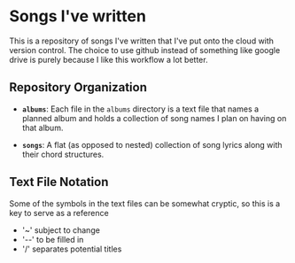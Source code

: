 # Songs I've written

This is a repository of songs I've written that I've put onto the cloud with
version control. The choice to use github instead of something like google drive
is purely because I like this workflow a lot better.

## Repository Organization

- **`albums`**: Each file in the `albums` directory is a text file that names a
  planned album and holds a collection of song names I plan on having on that
  album.

- **`songs`**: A flat (as opposed to nested) collection of song lyrics along
  with their chord structures.

## Text File Notation

Some of the symbols in the text files can be somewhat cryptic, so this is a key
to serve as a reference

- '~' subject to change
- '--' to be filled in
- '/' separates potential titles
